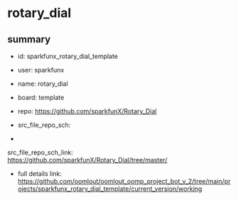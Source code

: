 # rotary_dial
 
## summary 
* id: sparkfunx_rotary_dial_template
* user: sparkfunx
* name: rotary_dial
* board: template
* repo: https://github.com/sparkfunX/Rotary_Dial



* src_file_repo_sch: 
*
 src_file_repo_sch_link: https://github.com/sparkfunX/Rotary_Dial/tree/master/
* full details link: https://github.com/oomlout/oomlout_oomp_project_bot_v_2/tree/main/projects/sparkfunx_rotary_dial_template/current_version/working  






